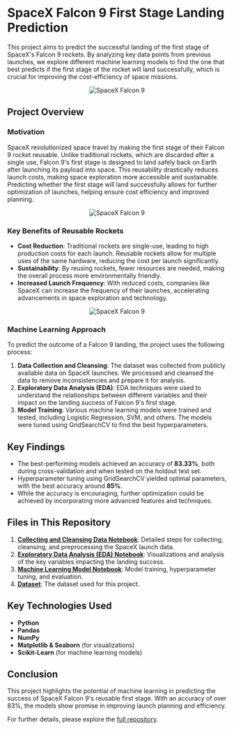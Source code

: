 # SpaceX Falcon 9 First Stage Landing Prediction

This project aims to predict the successful landing of the first stage of SpaceX's Falcon 9 rockets. By analyzing key data points from previous launches, we explore different machine learning models to find the one that best predicts if the first stage of the rocket will land successfully, which is crucial for improving the cost-efficiency of space missions.

<div align="center">
    <img src="https://media2.giphy.com/media/v1.Y2lkPTc5MGI3NjExZzlla2JvbXAwNWJxOXc0ZGR4ajVjcmdobnNkMnlxeHgyN3cxMGt5NCZlcD12MV9pbnRlcm5hbF9naWZfYnlfaWQmY3Q9Zw/xT39CRup15MdJgjLy0/giphy.webp" alt="SpaceX Falcon 9" />
</div>

## Project Overview

### Motivation

SpaceX revolutionized space travel by making the first stage of their Falcon 9 rocket reusable. Unlike traditional rockets, which are discarded after a single use, Falcon 9's first stage is designed to land safely back on Earth after launching its payload into space. This reusability drastically reduces launch costs, making space exploration more accessible and sustainable. Predicting whether the first stage will land successfully allows for further optimization of launches, helping ensure cost efficiency and improved planning.

<div align="center">
    <img src="https://www.stratfor.com/sites/default/files/styles/wv_small/public/asdf.png?itok=Zd0yuffv" alt="SpaceX Falcon 9" />
</div>

### Key Benefits of Reusable Rockets
- **Cost Reduction**: Traditional rockets are single-use, leading to high production costs for each launch. Reusable rockets allow for multiple uses of the same hardware, reducing the cost per launch significantly.
- **Sustainability**: By reusing rockets, fewer resources are needed, making the overall process more environmentally friendly.
- **Increased Launch Frequency**: With reduced costs, companies like SpaceX can increase the frequency of their launches, accelerating advancements in space exploration and technology.

<div align="center">
    <img src="https://media3.giphy.com/media/v1.Y2lkPTc5MGI3NjExcW53ZHBwMWdld3gwenAwZ3lkZmc5c25wdW5kdjh2c3Rpczloc2JpdCZlcD12MV9pbnRlcm5hbF9naWZfYnlfaWQmY3Q9Zw/3o7bueqp6vf6qYUe8o/giphy.webp" alt="SpaceX Falcon 9" />
</div>


### Machine Learning Approach

To predict the outcome of a Falcon 9 landing, the project uses the following process:
1. **Data Collection and Cleansing**: The dataset was collected from publicly available data on SpaceX launches. We processed and cleansed the data to remove inconsistencies and prepare it for analysis.
2. **Exploratory Data Analysis (EDA)**: EDA techniques were used to understand the relationships between different variables and their impact on the landing success of Falcon 9's first stage.
3. **Model Training**: Various machine learning models were trained and tested, including Logistic Regression, SVM, and others. The models were tuned using GridSearchCV to find the best hyperparameters.

## Key Findings

- The best-performing models achieved an accuracy of **83.33%**, both during cross-validation and when tested on the holdout test set.
- Hyperparameter tuning using GridSearchCV yielded optimal parameters, with the best accuracy around **85%**.
- While the accuracy is encouraging, further optimization could be achieved by incorporating more advanced features and techniques.

## Files in This Repository

1. **[Collecting and Cleansing Data Notebook](https://github.com/Naveen-Baburaj/SpaceX-Falcon-9-first-stage-Landing-Prediction/blob/main/Collecting%20and%20Cleansing%20Data.ipynb)**: Detailed steps for collecting, cleansing, and preprocessing the SpaceX launch data.
2. **[Exploratory Data Analysis (EDA) Notebook](https://github.com/Naveen-Baburaj/SpaceX-Falcon-9-first-stage-Landing-Prediction/blob/main/Exploratory%20Data%20Analysis.ipynb)**: Visualizations and analysis of the key variables impacting the landing success.
3. **[Machine Learning Model Notebook](https://github.com/Naveen-Baburaj/SpaceX-Falcon-9-first-stage-Landing-Prediction/blob/main/Machine%20Learning.ipynb)**: Model training, hyperparameter tuning, and evaluation.
4. **[Dataset](https://github.com/Naveen-Baburaj/SpaceX-Falcon-9-first-stage-Landing-Prediction/blob/main/SpaceXdataset.csv)**: The dataset used for this project.

## Key Technologies Used
- **Python**
- **Pandas**
- **NumPy**
- **Matplotlib & Seaborn** (for visualizations)
- **Scikit-Learn** (for machine learning models)

## Conclusion

This project highlights the potential of machine learning in predicting the success of SpaceX Falcon 9's reusable first stage. With an accuracy of over 83%, the models show promise in improving launch planning and efficiency. 

For further details, please explore the [full repository](https://github.com/Naveen-Baburaj/SpaceX-Falcon-9-first-stage-Landing-Prediction).
